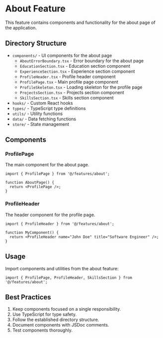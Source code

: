 # About Feature

This feature contains components and functionality for the about page of the application.

## Directory Structure

- `components/` - UI components for the about page
  - `AboutErrorBoundary.tsx` - Error boundary for the about page
  - `EducationSection.tsx` - Education section component
  - `ExperienceSection.tsx` - Experience section component
  - `ProfileHeader.tsx` - Profile header component
  - `ProfilePage.tsx` - Main profile page component
  - `ProfileSkeleton.tsx` - Loading skeleton for the profile page
  - `ProjectsSection.tsx` - Projects section component
  - `SkillsSection.tsx` - Skills section component
- `hooks/` - Custom React hooks
- `types/` - TypeScript type definitions
- `utils/` - Utility functions
- `data/` - Data fetching functions
- `store/` - State management

## Components

### ProfilePage

The main component for the about page.

```tsx
import { ProfilePage } from '@/features/about';

function AboutPage() {
  return <ProfilePage />;
}
```

### ProfileHeader

The header component for the profile page.

```tsx
import { ProfileHeader } from '@/features/about';

function MyComponent() {
  return <ProfileHeader name="John Doe" title="Software Engineer" />;
}
```

## Usage

Import components and utilities from the about feature:

```tsx
import { ProfilePage, ProfileHeader, SkillsSection } from '@/features/about';
```

## Best Practices

1. Keep components focused on a single responsibility.
2. Use TypeScript for type safety.
3. Follow the established directory structure.
4. Document components with JSDoc comments.
5. Test components thoroughly. 